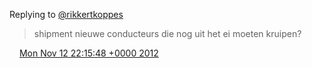 Replying to [@rikkertkoppes](https://twitter.com/rikkertkoppes/status/267887978314080256)

> shipment nieuwe conducteurs die nog uit het ei moeten kruipen?

<img src="../../media/tweet.ico" width="12" /> [Mon Nov 12 22:15:48 +0000 2012](https://twitter.com/DromerDenker/status/268114902156201984)